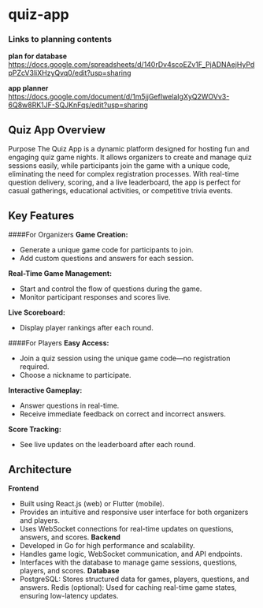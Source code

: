 # quiz-app

### Links to planning contents 

**plan for database** 
https://docs.google.com/spreadsheets/d/140rDv4scoEZv1F_PjADNAejHyPdpPZcV3liXHzyQvq0/edit?usp=sharing

**app planner**
https://docs.google.com/document/d/1m5jjGefIwelaIgXyQ2WOVv3-6Q8w8RK1JF-SQJKnFqs/edit?usp=sharing

## Quiz App Overview
Purpose
The Quiz App is a dynamic platform designed for hosting fun and engaging quiz game nights. It allows organizers to create and manage quiz sessions easily, while participants join the game with a unique code, eliminating the need for complex registration processes. With real-time question delivery, scoring, and a live leaderboard, the app is perfect for casual gatherings, educational activities, or competitive trivia events.

## Key Features

####For Organizers
**Game Creation:**
- Generate a unique game code for participants to join.
- Add custom questions and answers for each session.

**Real-Time Game Management:**
- Start and control the flow of questions during the game.
- Monitor participant responses and scores live.

**Live Scoreboard:**
- Display player rankings after each round.

####For Players
**Easy Access:**
- Join a quiz session using the unique game code—no registration required.
- Choose a nickname to participate.

**Interactive Gameplay:**
- Answer questions in real-time.
- Receive immediate feedback on correct and incorrect answers.

**Score Tracking:**
- See live updates on the leaderboard after each round.

## Architecture

**Frontend**
  - Built using React.js (web) or Flutter (mobile).
  - Provides an intuitive and responsive user interface for both organizers and players.
  - Uses WebSocket connections for real-time updates on questions, answers, and scores.
**Backend**
  - Developed in Go for high performance and scalability.
  - Handles game logic, WebSocket communication, and API endpoints.
  - Interfaces with the database to manage game sessions, questions, players, and scores.
**Database**
  - PostgreSQL:
      Stores structured data for games, players, questions, and answers.
      Redis (optional):
      Used for caching real-time game states, ensuring low-latency updates.
